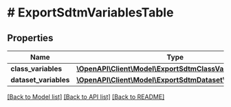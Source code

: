# # ExportSdtmVariablesTable

## Properties

Name | Type | Description | Notes
------------ | ------------- | ------------- | -------------
**class_variables** | [**\OpenAPI\Client\Model\ExportSdtmClassVariablesRow[]**](ExportSdtmClassVariablesRow.md) |  | [optional]
**dataset_variables** | [**\OpenAPI\Client\Model\ExportSdtmDatasetVariablesRow[]**](ExportSdtmDatasetVariablesRow.md) |  | [optional]

[[Back to Model list]](../../README.md#models) [[Back to API list]](../../README.md#endpoints) [[Back to README]](../../README.md)
